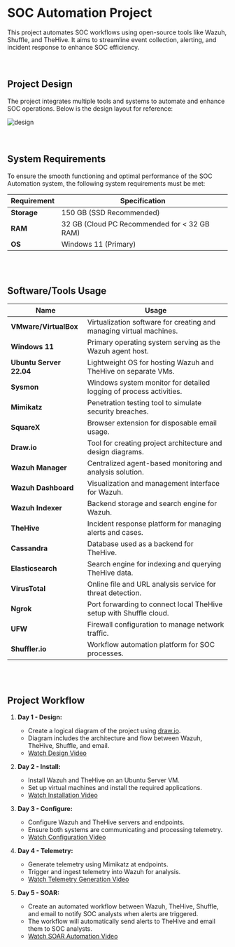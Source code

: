 # SOC Automation Project
This project automates SOC workflows using open-source tools like Wazuh, Shuffle, and TheHive. It aims to streamline event collection, alerting, and incident response to enhance SOC efficiency.
<br><br><br>
## Project Design
The project integrates multiple tools and systems to automate and enhance SOC operations. Below is the design layout for reference:

![design](https://github.com/user-attachments/assets/d3349ba6-9ddb-4817-894a-0e131a30c6cc)
<br><br><br>
## System Requirements
To ensure the smooth functioning and optimal performance of the SOC Automation system, the following system requirements must be met:

| Requirement      | Specification                    |
|------------------|----------------------------------|
| **Storage**      | 150 GB (SSD Recommended)        |
| **RAM**          | 32 GB (Cloud PC Recommended for < 32 GB RAM) |
| **OS**           | Windows 11 (Primary)            |

<br><br>
## Software/Tools Usage

| Name                       | Usage                                                                 |
|----------------------------|-----------------------------------------------------------------------|
| **VMware/VirtualBox**      | Virtualization software for creating and managing virtual machines.  |
| **Windows 11**             | Primary operating system serving as the Wazuh agent host.            |
| **Ubuntu Server 22.04**    | Lightweight OS for hosting Wazuh and TheHive on separate VMs.        |
| **Sysmon**                 | Windows system monitor for detailed logging of process activities.   |
| **Mimikatz**               | Penetration testing tool to simulate security breaches.              |
| **SquareX**                | Browser extension for disposable email usage.                        |
| **Draw.io**                | Tool for creating project architecture and design diagrams.          |
| **Wazuh Manager**          | Centralized agent-based monitoring and analysis solution.            |
| **Wazuh Dashboard**        | Visualization and management interface for Wazuh.                   |
| **Wazuh Indexer**          | Backend storage and search engine for Wazuh.                        |
| **TheHive**                | Incident response platform for managing alerts and cases.            |
| **Cassandra**              | Database used as a backend for TheHive.                             |
| **Elasticsearch**          | Search engine for indexing and querying TheHive data.               |
| **VirusTotal**             | Online file and URL analysis service for threat detection.          |
| **Ngrok**                  | Port forwarding to connect local TheHive setup with Shuffle cloud.  |
| **UFW**                    | Firewall configuration to manage network traffic.                   |
| **Shuffler.io**            | Workflow automation platform for SOC processes.                     |

<br><br>
## Project Workflow

1. **Day 1 - Design:**
   - Create a logical diagram of the project using [draw.io](https://app.diagrams.net/).
   - Diagram includes the architecture and flow between Wazuh, TheHive, Shuffle, and email.
   - [Watch Design Video](https://youtu.be/YxpUx0czgx4?si=Nb7qEI7Mk3_kl01T)

2. **Day 2 - Install:**
   - Install Wazuh and TheHive on an Ubuntu Server VM.
   - Set up virtual machines and install the required applications.
   - [Watch Installation Video](https://youtu.be/YxpUx0czgx4?si=exsKXJJdOqT08mO2)

3. **Day 3 - Configure:**
   - Configure Wazuh and TheHive servers and endpoints.
   - Ensure both systems are communicating and processing telemetry.
   - [Watch Configuration Video](https://youtu.be/VuSKMPRXN1M?si=53MFANru39zZFO-0)

4. **Day 4 - Telemetry:**
   - Generate telemetry using Mimikatz at endpoints.
   - Trigger and ingest telemetry into Wazuh for analysis.
   - [Watch Telemetry Generation Video](https://youtu.be/amTtlN3uvFU?si=tTBudwOKH0LZ0u53)

5. **Day 5 - SOAR:**
   - Create an automated workflow between Wazuh, TheHive, Shuffle, and email to notify SOC analysts when alerts are triggered.
   - The workflow will automatically send alerts to TheHive and email them to SOC analysts.
   - [Watch SOAR Automation Video](https://youtu.be/GNXK00QapjQ?si=za-3VrnxoaA07XcJ)


